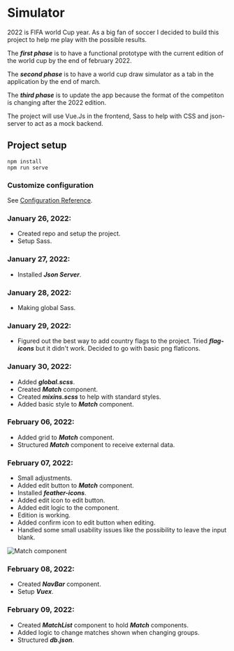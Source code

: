 # Simulator

2022 is FIFA world Cup year. As a big fan of soccer I decided to build this project to help me play with the possible results.

The **_first phase_** is to have a functional prototype with the current edition of the world cup by the end of february 2022.

The **_second phase_** is to have a world cup draw simulator as a tab in the application by the end of march.

The **_third phase_** is to update the app because the format of the competiton is changing after the 2022 edition.

The project will use Vue.Js in the frontend, Sass to help with CSS and json-server to act as a mock backend.

## Project setup

```
npm install
npm run serve
```

### Customize configuration

See [Configuration Reference](https://cli.vuejs.org/config/).

### January 26, 2022:

-   Created repo and setup the project.
-   Setup Sass.

### January 27, 2022:

-   Installed **_Json Server_**.

### January 28, 2022:

-   Making global Sass.

### January 29, 2022:

-   Figured out the best way to add country flags to the project. Tried **_flag-icons_** but it didn't work. Decided to go with basic png flaticons.

### January 30, 2022:

-   Added **_global.scss_**.
-   Created **_Match_** component.
-   Created **_mixins.scss_** to help with standard styles.
-   Added basic style to **_Match_** component.

### February 06, 2022:

-   Added grid to **_Match_** component.
-   Structured **_Match_** component to receive external data.

### February 07, 2022:

-   Small adjustments.
-   Added edit button to **_Match_** component.
-   Installed **_feather-icons_**.
-   Added edit icon to edit button.
-   Added edit logic to the component.
-   Edition is working.
-   Added confirm icon to edit button when editing.
-   Handled some small usability issues like the possibility to leave the input blank.

![Match component](https://github.com/ClaudioKamoda/World-Cup-Simulator/blob/main/src/assets/progressGifs/feb0722.gif)

### February 08, 2022:

-   Created **_NavBar_** component.
-   Setup **_Vuex_**.

### February 09, 2022:

-   Created **_MatchList_** component to hold **_Match_** components.
-   Added logic to change matches shown when changing groups.
-   Structured **_db.json_**.
